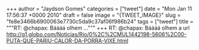 
+++
author = "Jaydson Gomes"
categories = ["tweet"]
date = "Mon Jan 11 17:56:37 +0000 2010"
draft = false
image = "{TWEET_IMAGE}"
slug = "fe8e3466b6900063e7730c5da9c37af06f986b24"
tags = ["tweet"]
title = """RT: @chapax: Báááá olhem ..."""
+++
RT: @chapax: Báááá olhem a url http://g1.globo.com/Noticias/Rio/0%2C%2CMUL1442198-5606%2C00-PUTA-QUE-PARIU-CALOR-DA-PORRA-VIXE.html
